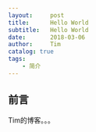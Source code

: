 ```yaml
---
layout:		post
title: 		Hello World
subtitle: 	Hello World
date:		2018-03-06
author:		Tim
catalog: true
tags:
    - 简介
---
```


## 前言

Tim的博客。。。
